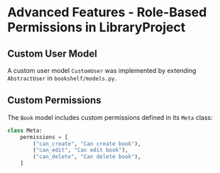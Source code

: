 # Advanced Features - Role-Based Permissions in LibraryProject

## Custom User Model
A custom user model `CustomUser` was implemented by extending `AbstractUser` in `bookshelf/models.py`.

## Custom Permissions
The `Book` model includes custom permissions defined in its `Meta` class:

```python
class Meta:
    permissions = [
        ("can_create", "Can create book"),
        ("can_edit", "Can edit book"),
        ("can_delete", "Can delete book"),
    ]
